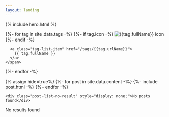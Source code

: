 ```yaml
---
layout: landing
---
```


<div class="home">
  

  {% include hero.html %}

  <div class="tag-list">
  {%- for tag in site.data.tags -%}
    <span class="tag-list-item-container">
      {%- if tag.icon -%}
        <img src="{{tag.icon}}" srcset="{{tag.icon}} 1x, {{tag.icon2x}} 2x" alt="{{tag.fullName}} icon">
      {%- endif -%}

      <a class="tag-list-item" href="/tags/{{tag.urlName}}">
        {{ tag.fullName }}
      </a>
    </span>
  {%- endfor -%}
  </div>

  <div class="post-list">
    <h2 style="display: none" class="result-header">Posts:</h2>
    {% assign hide=true%}
    {%- for post in site.data.content -%}
      {%- include post.html -%}
    {%- endfor -%}

    <div class="post-list-no-result" style="display: none;">No posts found</div>
  </div>

  <div class="no-results">
      No results found
  </div>

  <script src="/assets/search.js"></script>  

</div>